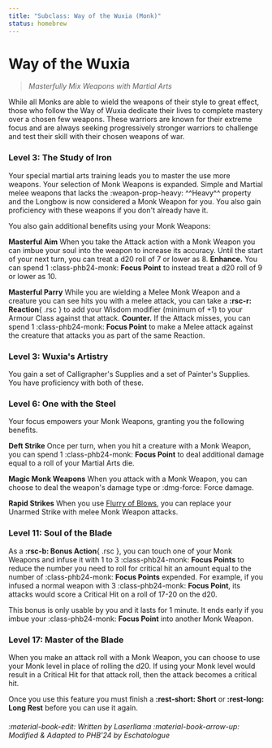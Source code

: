 ```yaml
---
title: "Subclass: Way of the Wuxia (Monk)"
status: homebrew
---
```


<p style="display:none">
Masterfully Mix Weapons with Martial Arts
</p>

# Way of the Wuxia

> *Masterfully Mix Weapons with Martial Arts*

While all Monks are able to wield the weapons of their style to great effect, those who follow the Way of Wuxia dedicate their lives to complete mastery over a chosen few weapons. These warriors are known for their extreme focus and are always seeking progressively stronger warriors to challenge and test their skill with their chosen weapons of war.

### Level 3: The Study of Iron

Your special martial arts training leads you to master the use more weapons. Your selection of Monk Weapons is expanded. Simple and Martial melee weapons that lacks the :weapon-prop-heavy: ^^Heavy^^ property and the Longbow is now considered a Monk Weapon for you. You also gain proficiency with these weapons if you don't already have it.

You also gain additional benefits using your Monk Weapons:

**Masterful Aim**  When you take the Attack action with a Monk Weapon you can imbue your soul into the weapon to increase its accuracy. Until the start of your next turn, you can treat a d20 roll of 7 or lower as 8. **Enhance.** You can spend 1 :class-phb24-monk: **Focus Point** to instead treat a d20 roll of 9 or lower as 10.

**Masterful Parry**  While you are wielding a Melee Monk Weapon and a creature you can see hits you with a melee attack, you can take a **:rsc-r: Reaction**{ .rsc } to add your Wisdom modifier (minimum of +1) to your Armour Class against that attack. **Counter.** If the Attack misses, you can spend 1 :class-phb24-monk: **Focus Point** to make a Melee attack against the creature that attacks you as part of the same Reaction.

### Level 3: Wuxia's Artistry 

You gain a set of Calligrapher's Supplies and a set of Painter's Supplies. You have proficiency with both of these.

### Level 6: One with the Steel

Your focus empowers your Monk Weapons, granting you the following benefits.

**Deft Strike**  Once per turn, when you hit a creature with a Monk Weapon, you can spend 1 :class-phb24-monk: **Focus Point** to deal additional damage equal to a roll of your Martial Arts die.

**Magic Monk Weapons**  When you attack with a Monk Weapon, you can choose to deal the weapon's damage type or :dmg-force: Force damage.

**Rapid Strikes**  When you use [Flurry of Blows](index.md#flurry-of-blows), you can replace your Unarmed Strike with melee Monk Weapon attacks.

### Level 11: Soul of the Blade

As a **:rsc-b: Bonus Action**{ .rsc }, you can touch one of your Monk Weapons and infuse it with 1 to 3 :class-phb24-monk: **Focus Points** to reduce the number you need to roll for critical hit an amount equal to the number of :class-phb24-monk: **Focus Points** expended. For example, if you infused a normal weapon with 3 :class-phb24-monk: **Focus Point**, its attacks would score a Critical Hit on a roll of 17-20 on the d20.

This bonus is only usable by you and it lasts for 1 minute. It ends early if you imbue your :class-phb24-monk: **Focus Point** into another Monk Weapon.

### Level 17: Master of the Blade

When you make an attack roll with a Monk Weapon, you can choose to use your Monk level in place of rolling the d20. If using your Monk level would result in a Critical Hit for that attack roll, then the attack becomes a critical hit.

Once you use this feature you must finish a **:rest-short: Short** or **:rest-long: Long Rest** before you can use it again.

[Unarmed Strike]: ../../gameplay/phb/action.md#unarmed-strike

###### :material-book-edit: Written by *Laserllama* :material-book-arrow-up: Modified & Adapted to PHB'24 by *Eschatologue*